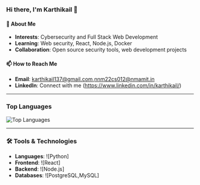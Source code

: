### Hi there, I'm Karthikail 👋

#### 👀 About Me
- **Interests**: Cybersecurity and Full Stack Web Development
- **Learning**: Web security, React, Node.js, Docker
- **Collaboration**: Open source security tools, web development projects

#### 📫 How to Reach Me
- **Email**: karthikail137@gmail.com,nnm22cs012@nmamit.in
- **LinkedIn**: Connect with me (https://www.linkedin.com/in/karthikail/)

---

### Top Languages
![Top Languages](Python,C,Java,HTML,CSS,Javascript)

---

### 🛠️ Tools & Technologies
- **Languages**: ![Python]
- **Frontend**: ![React]
- **Backend**: ![Node.js]
- **Databases**: ![PostgreSQL,MySQL]

<!---
Karthikail/Karthikail is a ✨ special ✨ repository because its `README.md` (this file) appears on your GitHub profile.
You can click the Preview link to take a look at your changes.
--->
